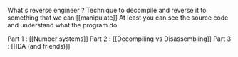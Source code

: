 What's reverse engineer ?
Technique to decompile and reverse it to something that we can [[manipulate]]
At least you can see the source code and understand what the program do


Part 1 : [[Number systems]]
Part 2 : [[Decompiling vs Disassembling]]
Part 3 : [[IDA (and friends)]]

